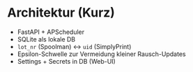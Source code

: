 # Architektur (Kurz)
- FastAPI + APScheduler
- SQLite als lokale DB
- `lot_nr` (Spoolman) ↔ `uid` (SimplyPrint)
- Epsilon-Schwelle zur Vermeidung kleiner Rausch-Updates
- Settings + Secrets in DB (Web-UI)

